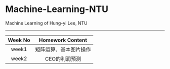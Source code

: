 # Machine-Learning-NTU
Machine Learning of Hung-yi Lee, NTU

***

Week No | Homework Content
:-: | :-:
week1 | 矩阵运算、基本图片操作
week2 | CEO的利润预测
